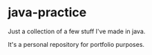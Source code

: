 # java-practice
Just a collection of a few stuff I've made in java.

It's a personal repository for portfolio purposes.
